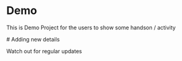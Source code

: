 # Demo

This is Demo Project for the users to show some handson / activity

# Adding new details

Watch out for regular updates
